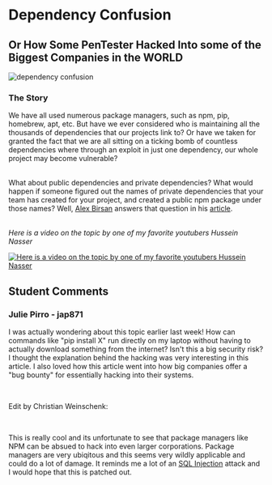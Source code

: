 # Dependency Confusion
## Or How Some PenTester Hacked Into some of the Biggest Companies in the WORLD

![dependency confusion](https://www.zdnet.com/a/img/resize/10ad3492e018e8d44192244a632a9f8758e504f2/2021/02/09/a9a2f23d-b603-45ef-b69d-7e98593f11e6/dependency-confusion.png?fit=bounds&auto=webp)

### The Story

We have all used numerous package managers, such as npm, pip, homebrew, apt, etc.
But have we ever considered who is maintaining all the thousands of dependencies that our projects link to? Or have we taken for granted the fact that we are all sitting on a ticking bomb of countless dependencies where through an exploit in just one dependency, our whole project may become vulnerable?

<br/>
What about public dependencies and private dependencies? What would happen if someone figured out the names of private dependencies that your team has created for your project, and created a public npm package under those names? Well, <a href="https://twitter.com/alxbrsn">Alex Birsan</a> answers that question in his <a href="https://medium.com/@alex.birsan/dependency-confusion-4a5d60fec610">article</a>.

<br/>
<br/>

_Here is a video on the topic by one of my favorite youtubers Hussein Nasser_

[![_Here is a video on the topic by one of my favorite youtubers Hussein Nasser_](https://img.youtube.com/vi/43g3PF-e4ik/0.jpg)](https://www.youtube.com/watch?v=43g3PF-e4ik "Dependency Confusion")


## Student Comments

### Julie Pirro - jap871
I was actually wondering about this topic earlier last week! How can commands like "pip install X" run directly on my laptop without having to actually download something from the internet? Isn't this a big security risk? I thought the explanation behind the hacking was very interesting in this article. I also loved how this article went into how big companies offer a "bug bounty" for essentially hacking into their systems. 


<br/>

<p>Edit by Christian Weinschenk:</p>

</br>

<p> This is really cool and its unfortunate to see that package managers like NPM can be absued to hack into even larger corporations. Package managers are very ubiqitous and this seems very wildly applicable and could do a lot of damage. It reminds me a lot of an <a href="https://www.w3schools.com/sql/sql_injection.asp">SQL Injection</a> attack and I would hope that this is patched out.</p>

